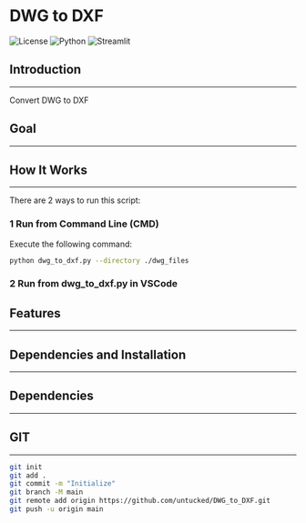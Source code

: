 # DWG to DXF
![License](https://img.shields.io/badge/license-MIT-blue.svg)
![Python](https://img.shields.io/badge/python-3.8%2B-blue.svg)
![Streamlit](https://img.shields.io/badge/Streamlit-1.25.0-blue.svg)


## Introduction
------------

Convert DWG to DXF

## Goal
------------


## How It Works
------------

There are 2 ways to run this script:

### 1 Run from Command Line (CMD)

Execute the following command:

```bash
python dwg_to_dxf.py --directory ./dwg_files
```
### 2 Run from dwg_to_dxf.py in VSCode

## Features
------------


## Dependencies and Installation
----------------------------


## Dependencies 
----------------------------

## GIT
----------------------------
``` bash
git init
git add .
git commit -m "Initialize"
git branch -M main
git remote add origin https://github.com/untucked/DWG_to_DXF.git
git push -u origin main
```
